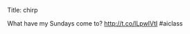 Title: chirp

What have my Sundays come to? <a href="http://t.co/lLpwIVtI">http://t.co/lLpwIVtI</a> #aiclass
